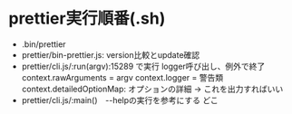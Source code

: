 # prettier実行順番(.sh)

- .bin/prettier
- prettier/bin-prettier.js: version比較とupdate確認
- prettier/cli.js/:run(argv):15289 で実行 logger呼び出し、例外で終了 context.rawArguments = argv context.logger = 警告類 context.detailedOptionMap: オプションの詳細 → これを出力すればいい
- prettier/cli.js/:main()　--helpの実行を参考にする どこ